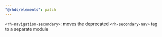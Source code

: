 ```yaml
---
"@rhds/elements": patch
---
```

`<rh-navigation-secondary>`: moves the deprecated `<rh-secondary-nav>` tag to a separate module
